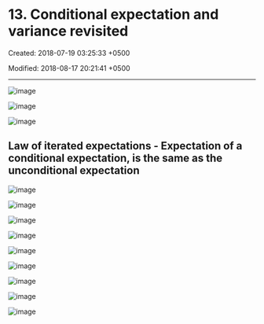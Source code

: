 # 13. Conditional expectation and variance revisited

Created: 2018-07-19 03:25:33 +0500

Modified: 2018-08-17 20:21:41 +0500

---

![image](media/Intro-Syllabus_13.-Conditional-expectation-and-variance-revisited-image1.png)

![image](media/Intro-Syllabus_13.-Conditional-expectation-and-variance-revisited-image2.png)

![image](media/Intro-Syllabus_13.-Conditional-expectation-and-variance-revisited-image3.png)

## Law of iterated expectations - Expectation of a conditional expectation, is the same as the unconditional expectation

![image](media/Intro-Syllabus_13.-Conditional-expectation-and-variance-revisited-image4.png)

![image](media/Intro-Syllabus_13.-Conditional-expectation-and-variance-revisited-image5.png)

![image](media/Intro-Syllabus_13.-Conditional-expectation-and-variance-revisited-image6.png)

![image](media/Intro-Syllabus_13.-Conditional-expectation-and-variance-revisited-image7.png)

![image](media/Intro-Syllabus_13.-Conditional-expectation-and-variance-revisited-image8.png)

![image](media/Intro-Syllabus_13.-Conditional-expectation-and-variance-revisited-image9.png)

![image](media/Intro-Syllabus_13.-Conditional-expectation-and-variance-revisited-image10.png)

![image](media/Intro-Syllabus_13.-Conditional-expectation-and-variance-revisited-image11.png)

![image](media/Intro-Syllabus_13.-Conditional-expectation-and-variance-revisited-image12.png)
